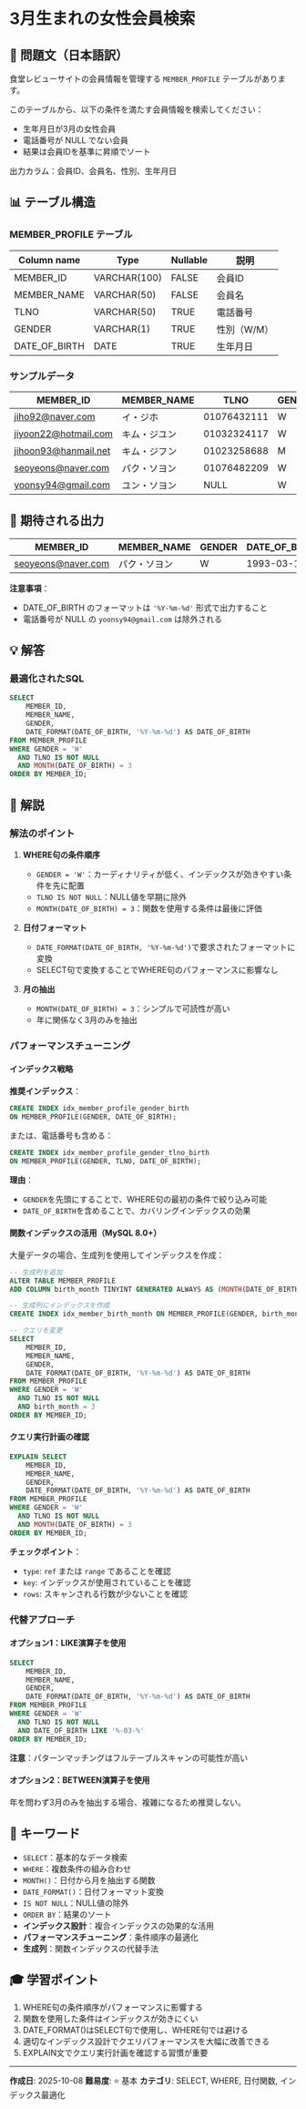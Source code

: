 # 3月生まれの女性会員検索

## 📖 問題文（日本語訳）

食堂レビューサイトの会員情報を管理する `MEMBER_PROFILE` テーブルがあります。

このテーブルから、以下の条件を満たす会員情報を検索してください：

- 生年月日が3月の女性会員
- 電話番号が NULL でない会員
- 結果は会員IDを基準に昇順でソート

出力カラム：会員ID、会員名、性別、生年月日

## 📊 テーブル構造

### MEMBER_PROFILE テーブル

| Column name    | Type         | Nullable | 説明           |
|----------------|--------------|----------|----------------|
| MEMBER_ID      | VARCHAR(100) | FALSE    | 会員ID         |
| MEMBER_NAME    | VARCHAR(50)  | FALSE    | 会員名         |
| TLNO           | VARCHAR(50)  | TRUE     | 電話番号       |
| GENDER         | VARCHAR(1)   | TRUE     | 性別（W/M）    |
| DATE_OF_BIRTH  | DATE         | TRUE     | 生年月日       |

### サンプルデータ

| MEMBER_ID              | MEMBER_NAME | TLNO        | GENDER | DATE_OF_BIRTH |
|------------------------|-------------|-------------|--------|---------------|
| jiho92@naver.com       | イ・ジホ   | 01076432111 | W      | 1992-02-12    |
| jiyoon22@hotmail.com   | キム・ジユン | 01032324117 | W      | 1992-02-22    |
| jihoon93@hanmail.net   | キム・ジフン | 01023258688 | M      | 1993-02-23    |
| seoyeons@naver.com     | パク・ソヨン | 01076482209 | W      | 1993-03-16    |
| yoonsy94@gmail.com     | ユン・ソヨン | NULL        | W      | 1994-03-19    |

## 🎯 期待される出力

| MEMBER_ID          | MEMBER_NAME | GENDER | DATE_OF_BIRTH |
|--------------------|-------------|--------|---------------|
| seoyeons@naver.com | パク・ソヨン | W      | 1993-03-16    |

**注意事項**：
- DATE_OF_BIRTH のフォーマットは `'%Y-%m-%d'` 形式で出力すること
- 電話番号が NULL の `yoonsy94@gmail.com` は除外される

## 💡 解答

### 最適化されたSQL

```sql
SELECT
    MEMBER_ID,
    MEMBER_NAME,
    GENDER,
    DATE_FORMAT(DATE_OF_BIRTH, '%Y-%m-%d') AS DATE_OF_BIRTH
FROM MEMBER_PROFILE
WHERE GENDER = 'W'
  AND TLNO IS NOT NULL
  AND MONTH(DATE_OF_BIRTH) = 3
ORDER BY MEMBER_ID;
```

## 📝 解説

### 解法のポイント

1. **WHERE句の条件順序**
   - `GENDER = 'W'`：カーディナリティが低く、インデックスが効きやすい条件を先に配置
   - `TLNO IS NOT NULL`：NULL値を早期に除外
   - `MONTH(DATE_OF_BIRTH) = 3`：関数を使用する条件は最後に評価

2. **日付フォーマット**
   - `DATE_FORMAT(DATE_OF_BIRTH, '%Y-%m-%d')`で要求されたフォーマットに変換
   - SELECT句で変換することでWHERE句のパフォーマンスに影響なし

3. **月の抽出**
   - `MONTH(DATE_OF_BIRTH) = 3`：シンプルで可読性が高い
   - 年に関係なく3月のみを抽出

### パフォーマンスチューニング

#### インデックス戦略

**推奨インデックス**：
```sql
CREATE INDEX idx_member_profile_gender_birth
ON MEMBER_PROFILE(GENDER, DATE_OF_BIRTH);
```

または、電話番号も含める：
```sql
CREATE INDEX idx_member_profile_gender_tlno_birth
ON MEMBER_PROFILE(GENDER, TLNO, DATE_OF_BIRTH);
```

**理由**：
- `GENDER`を先頭にすることで、WHERE句の最初の条件で絞り込み可能
- `DATE_OF_BIRTH`を含めることで、カバリングインデックスの効果

#### 関数インデックスの活用（MySQL 8.0+）

大量データの場合、生成列を使用してインデックスを作成：

```sql
-- 生成列を追加
ALTER TABLE MEMBER_PROFILE
ADD COLUMN birth_month TINYINT GENERATED ALWAYS AS (MONTH(DATE_OF_BIRTH)) STORED;

-- 生成列にインデックスを作成
CREATE INDEX idx_member_birth_month ON MEMBER_PROFILE(GENDER, birth_month);

-- クエリを変更
SELECT
    MEMBER_ID,
    MEMBER_NAME,
    GENDER,
    DATE_FORMAT(DATE_OF_BIRTH, '%Y-%m-%d') AS DATE_OF_BIRTH
FROM MEMBER_PROFILE
WHERE GENDER = 'W'
  AND TLNO IS NOT NULL
  AND birth_month = 3
ORDER BY MEMBER_ID;
```

#### クエリ実行計画の確認

```sql
EXPLAIN SELECT
    MEMBER_ID,
    MEMBER_NAME,
    GENDER,
    DATE_FORMAT(DATE_OF_BIRTH, '%Y-%m-%d') AS DATE_OF_BIRTH
FROM MEMBER_PROFILE
WHERE GENDER = 'W'
  AND TLNO IS NOT NULL
  AND MONTH(DATE_OF_BIRTH) = 3
ORDER BY MEMBER_ID;
```

**チェックポイント**：
- `type`: `ref` または `range` であることを確認
- `key`: インデックスが使用されていることを確認
- `rows`: スキャンされる行数が少ないことを確認

### 代替アプローチ

#### オプション1：LIKE演算子を使用

```sql
SELECT
    MEMBER_ID,
    MEMBER_NAME,
    GENDER,
    DATE_FORMAT(DATE_OF_BIRTH, '%Y-%m-%d') AS DATE_OF_BIRTH
FROM MEMBER_PROFILE
WHERE GENDER = 'W'
  AND TLNO IS NOT NULL
  AND DATE_OF_BIRTH LIKE '%-03-%'
ORDER BY MEMBER_ID;
```

**注意**：パターンマッチングはフルテーブルスキャンの可能性が高い

#### オプション2：BETWEEN演算子を使用

年を問わず3月のみを抽出する場合、複雑になるため推奨しない。

## 🔑 キーワード

- `SELECT`：基本的なデータ検索
- `WHERE`：複数条件の組み合わせ
- `MONTH()`：日付から月を抽出する関数
- `DATE_FORMAT()`：日付フォーマット変換
- `IS NOT NULL`：NULL値の除外
- `ORDER BY`：結果のソート
- **インデックス設計**：複合インデックスの効果的な活用
- **パフォーマンスチューニング**：条件順序の最適化
- **生成列**：関数インデックスの代替手法

## 🎓 学習ポイント

1. WHERE句の条件順序がパフォーマンスに影響する
2. 関数を使用した条件はインデックスが効きにくい
3. DATE_FORMAT()はSELECT句で使用し、WHERE句では避ける
4. 適切なインデックス設計でクエリパフォーマンスを大幅に改善できる
5. EXPLAIN文でクエリ実行計画を確認する習慣が重要

---

**作成日**: 2025-10-08
**難易度**: ⭐ 基本
**カテゴリ**: SELECT, WHERE, 日付関数, インデックス最適化

